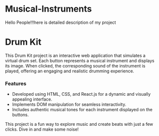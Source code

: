 # Musical-Instruments
Hello People!!!here is detailed description of my project

# Drum Kit  

This Drum Kit project is an interactive web application that simulates a virtual drum set. Each button represents a musical instrument and displays its image. When clicked, the corresponding sound of the instrument is played, offering an engaging and realistic drumming experience.  

### Features  
- Developed using HTML, CSS, and React.js for a dynamic and visually appealing interface.  
- Implements DOM manipulation for seamless interactivity.  
- Includes authentic musical tones for each instrument displayed on the buttons.  

This project is a fun way to explore music and create beats with just a few clicks. Dive in and make some noise!  
